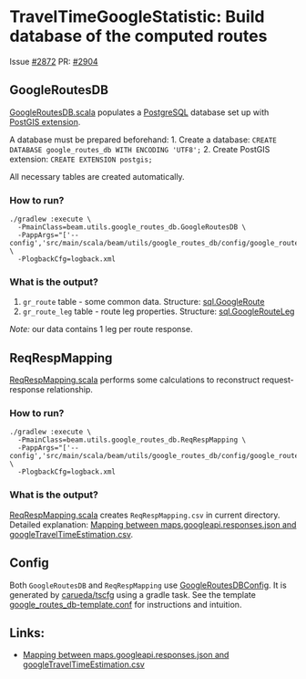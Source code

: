 # TravelTimeGoogleStatistic: Build database of the computed routes
Issue [#2872](https://github.com/LBNL-UCB-STI/beam/issues/2872)
PR: [#2904](https://github.com/LBNL-UCB-STI/beam/pull/2904)

## GoogleRoutesDB

[GoogleRoutesDB.scala](../GoogleRoutesDB.scala) populates a [PostgreSQL](https://www.postgresql.org/) database
set up with [PostGIS extension](https://postgis.net/).

A database must be prepared beforehand:
	1. Create a database: `CREATE DATABASE google_routes_db WITH ENCODING 'UTF8';`
	2. Create PostGIS extension: `CREATE EXTENSION postgis;` 

All necessary tables are created automatically.

### How to run?
```
./gradlew :execute \
  -PmainClass=beam.utils.google_routes_db.GoogleRoutesDB \
  -PappArgs="['--config','src/main/scala/beam/utils/google_routes_db/config/google_routes_db.conf']" \
  -PlogbackCfg=logback.xml
```

### What is the output?
1. `gr_route` table - some common data. Structure: [sql.GoogleRoute](../sql/package.scala#L65)
2. `gr_route_leg` table - route leg properties. Structure: [sql.GoogleRouteLeg](../sql/package.scala#L118)

_Note:_ our data contains 1 leg per route response.

## ReqRespMapping
[ReqRespMapping.scala](../ReqRespMapping.scala) performs some calculations to reconstruct request-response relationship.

### How to run?
```
./gradlew :execute \
  -PmainClass=beam.utils.google_routes_db.ReqRespMapping \
  -PappArgs="['--config','src/main/scala/beam/utils/google_routes_db/config/google_routes_db.conf']" \
  -PlogbackCfg=logback.xml
```

### What is the output?
[ReqRespMapping.scala](../ReqRespMapping.scala) creates `ReqRespMapping.csv` in current directory. Detailed explanation: [Mapping between maps.googleapi.responses.json and  googleTravelTimeEstimation.csv](ReqRespMapping.md).

## Config
Both `GoogleRoutesDB` and `ReqRespMapping` use [GoogleRoutesDBConfig](../config/GoogleRoutesDBConfig.scala). It is generated by [carueda/tscfg](https://github.com/carueda/tscfg) using a gradle task. See the template [google_routes_db-template.conf](../config/google_routes_db-template.conf) for instructions and intuition.

## Links:
* [Mapping between maps.googleapi.responses.json and  googleTravelTimeEstimation.csv](ReqRespMapping.md)
